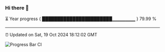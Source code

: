 ### Hi there 👋

⏳ Year progress { ███████████████████████▁▁▁▁▁▁▁ } 79.99 %

---

⏰ Updated on Sat, 19 Oct 2024 18:12:02 GMT

![Progress Bar CI](https://github.com/Shyam-Makwana/GitHub-Actions-Demo/workflows/Progress%20Bar%20CI/badge.svg)
